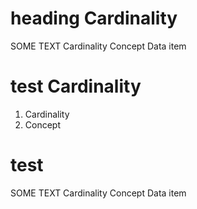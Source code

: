 # heading Cardinality

SOME TEXT Cardinality Concept Data item

# test Cardinality

1. Cardinality
2. Concept

# test

SOME TEXT Cardinality Concept Data item